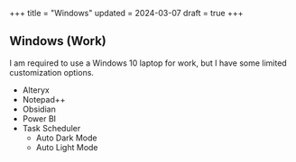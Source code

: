 +++
title = "Windows"
updated = 2024-03-07
draft = true
+++

## Windows (Work)

I am required to use a Windows 10 laptop for work, but I have some
limited customization options.

-   Alteryx
-   Notepad++
-   Obsidian
-   Power BI
-   Task Scheduler
    -   Auto Dark Mode
    -   Auto Light Mode
